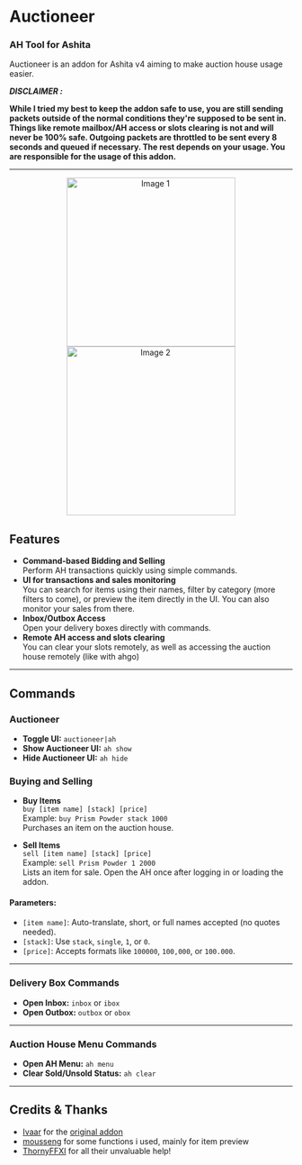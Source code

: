 # Auctioneer
### AH Tool for Ashita

Auctioneer is an addon for Ashita v4 aiming to make auction house usage easier.

***DISCLAIMER :***

**While I tried my best to keep the addon safe to use, you are still sending packets outside of the normal conditions they're supposed to be sent in.
Things like remote mailbox/AH access or slots clearing is not and will never be 100% safe. Outgoing packets are throttled to be sent every 8 seconds and queued if necessary.
The rest depends on your usage. You are responsible for the usage of this addon.**

---

<p align="center">
  <img src="https://github.com/user-attachments/assets/4e095cef-a951-42d5-a7e7-884fd248147d" alt="Image 1" width="300px" style="max-width: 100%;"/>
  <img src="https://github.com/user-attachments/assets/13609034-af4a-4b78-99b5-f1286c78a6da" alt="Image 2" width="300px" style="max-width: 100%;"/>
</p>

## Features
- **Command-based Bidding and Selling**  
  Perform AH transactions quickly using simple commands.
- **UI for transactions and sales monitoring**  
  You can search for items using their names, filter by category (more filters to come), or preview the item directly in the UI. You can also monitor your sales from there.
- **Inbox/Outbox Access**  
  Open your delivery boxes directly with commands.
- **Remote AH access and slots clearing**  
  You can clear your slots remotely, as well as accessing the auction house remotely (like with ahgo)

---

## Commands

### Auctioneer
- **Toggle UI:** `auctioneer|ah`
- **Show Auctioneer UI:** `ah show`
- **Hide Auctioneer UI:** `ah hide`

### Buying and Selling
- **Buy Items**  
  `buy [item name] [stack] [price]`  
  Example: `buy Prism Powder stack 1000`  
  Purchases an item on the auction house.

- **Sell Items**  
  `sell [item name] [stack] [price]`  
  Example: `sell Prism Powder 1 2000`  
  Lists an item for sale. Open the AH once after logging in or loading the addon.

#### Parameters:
- `[item name]`: Auto-translate, short, or full names accepted (no quotes needed).  
- `[stack]`: Use `stack`, `single`, `1`, or `0`.  
- `[price]`: Accepts formats like `100000`, `100,000`, or `100.000`.

---

### Delivery Box Commands
- **Open Inbox:** `inbox` or `ibox`  
- **Open Outbox:** `outbox` or `obox`  

---

### Auction House Menu Commands
- **Open AH Menu:** `ah menu`  
- **Clear Sold/Unsold Status:** `ah clear`

---

## Credits & Thanks

- [Ivaar](https://github.com/Ivaar) for the [original addon](https://github.com/Ivaar/Ashita-addons/tree/master/Auctioneer)
- [mousseng](https://github.com/mousseng) for some functions i used, mainly for item preview
- [ThornyFFXI](https://github.com/ThornyFFXI) for all their unvaluable help!
